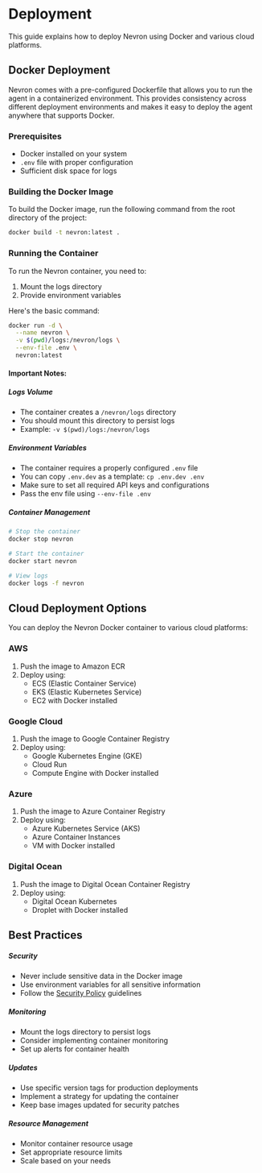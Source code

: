 # Deployment

This guide explains how to deploy Nevron using Docker and various cloud platforms.

## Docker Deployment

Nevron comes with a pre-configured Dockerfile that allows you to run the agent in a containerized environment. This provides consistency across different deployment environments and makes it easy to deploy the agent anywhere that supports Docker.

### Prerequisites

- Docker installed on your system
- `.env` file with proper configuration
- Sufficient disk space for logs

### Building the Docker Image

To build the Docker image, run the following command from the root directory of the project:

```bash
docker build -t nevron:latest .
```

### Running the Container

To run the Nevron container, you need to:
1. Mount the logs directory
2. Provide environment variables

Here's the basic command:

```bash
docker run -d \
  --name nevron \
  -v $(pwd)/logs:/nevron/logs \
  --env-file .env \
  nevron:latest
```

#### Important Notes:

##### Logs Volume

- The container creates a `/nevron/logs` directory
- You should mount this directory to persist logs
- Example: `-v $(pwd)/logs:/nevron/logs`

##### Environment Variables

- The container requires a properly configured `.env` file
- You can copy `.env.dev` as a template: `cp .env.dev .env`
- Make sure to set all required API keys and configurations
- Pass the env file using `--env-file .env`

##### Container Management

```bash
# Stop the container
docker stop nevron

# Start the container
docker start nevron

# View logs
docker logs -f nevron
```

## Cloud Deployment Options

You can deploy the Nevron Docker container to various cloud platforms:

### AWS

1. Push the image to Amazon ECR
2. Deploy using:
      - ECS (Elastic Container Service)
      - EKS (Elastic Kubernetes Service)
      - EC2 with Docker installed

### Google Cloud

1. Push the image to Google Container Registry
2. Deploy using:
      - Google Kubernetes Engine (GKE)
      - Cloud Run
      - Compute Engine with Docker installed

### Azure

1. Push the image to Azure Container Registry
2. Deploy using:
      - Azure Kubernetes Service (AKS)
      - Azure Container Instances
      - VM with Docker installed

### Digital Ocean

1. Push the image to Digital Ocean Container Registry
2. Deploy using:
      - Digital Ocean Kubernetes
      - Droplet with Docker installed

## Best Practices

##### Security

- Never include sensitive data in the Docker image
- Use environment variables for all sensitive information
- Follow the [Security Policy](../SECURITY.md) guidelines

##### Monitoring

- Mount the logs directory to persist logs
- Consider implementing container monitoring
- Set up alerts for container health

##### Updates

- Use specific version tags for production deployments
- Implement a strategy for updating the container
- Keep base images updated for security patches

##### Resource Management

- Monitor container resource usage
- Set appropriate resource limits
- Scale based on your needs 
